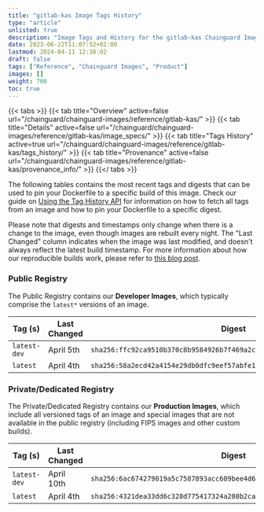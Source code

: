 ```yaml
---
title: "gitlab-kas Image Tags History"
type: "article"
unlisted: true
description: "Image Tags and History for the gitlab-kas Chainguard Image"
date: 2023-06-22T11:07:52+02:00
lastmod: 2024-04-11 12:38:02
draft: false
tags: ["Reference", "Chainguard Images", "Product"]
images: []
weight: 700
toc: true
---
```


{{< tabs >}}
{{< tab title="Overview" active=false url="/chainguard/chainguard-images/reference/gitlab-kas/" >}}
{{< tab title="Details" active=false url="/chainguard/chainguard-images/reference/gitlab-kas/image_specs/" >}}
{{< tab title="Tags History" active=true url="/chainguard/chainguard-images/reference/gitlab-kas/tags_history/" >}}
{{< tab title="Provenance" active=false url="/chainguard/chainguard-images/reference/gitlab-kas/provenance_info/" >}}
{{</ tabs >}}

The following tables contains the most recent tags and digests that can be used to pin your Dockerfile to a specific build of this image. Check our guide on [Using the Tag History API](/chainguard/chainguard-images/using-the-tag-history-api/) for information on how to fetch all tags from an image and how to pin your Dockerfile to a specific digest.

Please note that digests and timestamps only change when there is a change to the image, even though images are rebuilt every night. The "Last Changed" column indicates when the image was last modified, and doesn't always reflect the latest build timestamp. For more information about how our reproducible builds work, please refer to [this blog post](https://www.chainguard.dev/unchained/reproducing-chainguards-reproducible-image-builds).

### Public Registry
The Public Registry contains our **Developer Images**, which typically comprise the `latest*` versions of an image.

| Tag (s)       | Last Changed | Digest                                                                    |
|---------------|--------------|---------------------------------------------------------------------------|
|  `latest-dev` | April 5th    | `sha256:ffc92ca9510b370c8b9584926b7f469a2ca10e77543da6ed7ed3fe1bf59caa0a` |
|  `latest`     | April 4th    | `sha256:58a2ecd42a4154e29db0dfc9eef57abfe1f81559e7126f846a10a67ba3821d5a` |


### Private/Dedicated Registry
The Private/Dedicated Registry contains our **Production Images**, which include all versioned tags of an image and special images that are not available in the public registry (including FIPS images and other custom builds).

| Tag (s)       | Last Changed | Digest                                                                    |
|---------------|--------------|---------------------------------------------------------------------------|
|  `latest-dev` | April 10th   | `sha256:6ac674279019a5c7587893acc609bee4d6b16084f4dae00a882e882181b91d08` |
|  `latest`     | April 4th    | `sha256:4321dea33dd6c328d775417324a280b2ca3469de009bae1b90fe40534d5ab1ab` |

